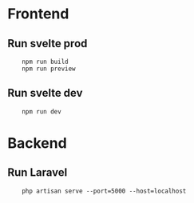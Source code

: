 # Frontend

## Run svelte prod

```
    npm run build
    npm run preview
```

## Run svelte dev

```
    npm run dev
```

# Backend

## Run Laravel

```
    php artisan serve --port=5000 --host=localhost
```
